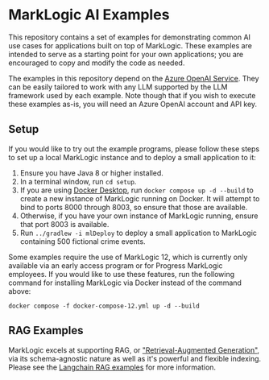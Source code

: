 # MarkLogic AI Examples

This repository contains a set of examples for demonstrating common AI use cases for applications built on top of 
MarkLogic. These examples are intended to serve as a starting point for your own applications; you are encouraged to 
copy and modify the code as needed. 

The examples in this repository depend on the 
[Azure OpenAI Service](https://azure.microsoft.com/en-us/products/ai-services/openai-service). They can be easily 
tailored to work with any LLM supported by the LLM framework used by each example. Note though that if you wish to 
execute these examples as-is, you will need an Azure OpenAI account and API key. 

## Setup

If you would like to try out the example programs, please follow these steps to set up a local MarkLogic instance
and to deploy a small application to it:

1. Ensure you have Java 8 or higher installed. 
2. In a terminal window, run `cd setup`.
3. If you are using [Docker Desktop](https://www.docker.com/products/docker-desktop/), run `docker compose up -d --build`
to create a new instance of MarkLogic running on Docker. It will attempt to bind to ports 8000 through 8003, so ensure
that those are available. 
4. Otherwise, if you have your own instance of MarkLogic running, ensure that port 8003 is available.
5. Run `../gradlew -i mlDeploy` to deploy a small application to MarkLogic containing 500 fictional crime events.

Some examples require the use of MarkLogic 12, which is currently only available via an early access program or for
Progress MarkLogic employees. If you would like to use these features, run the following command for installing 
MarkLogic via Docker instead of the command above:

    docker compose -f docker-compose-12.yml up -d --build

## RAG Examples

MarkLogic excels at supporting RAG, or ["Retrieval-Augmented Generation"](https://python.langchain.com/docs/tutorials/rag/),
via its schema-agnostic nature as well as it's powerful and flexible indexing. 
Please see the [Langchain RAG examples](rag-langchain-python/README.md) for more information. 
